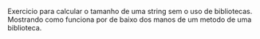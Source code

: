 Exercicio para calcular o tamanho de uma string sem o uso de bibliotecas. Mostrando como funciona por de baixo dos manos de um metodo de uma biblioteca.
